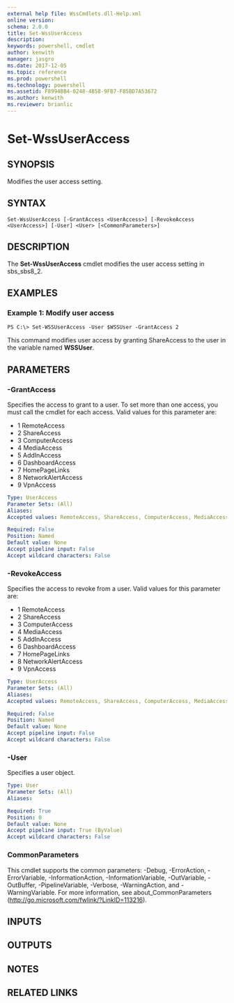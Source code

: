 ```yaml
---
external help file: WssCmdlets.dll-Help.xml
online version: 
schema: 2.0.0
title: Set-WssUserAccess
description: 
keywords: powershell, cmdlet
author: kenwith
manager: jasgro
ms.date: 2017-12-05
ms.topic: reference
ms.prod: powershell
ms.technology: powershell
ms.assetid: F8994BB4-0248-4B58-9FB7-F85BD7A53672
ms.author: kenwith
ms.reviewer: brianlic
---
```


# Set-WssUserAccess

## SYNOPSIS
Modifies the user access setting.

## SYNTAX

```
Set-WssUserAccess [-GrantAccess <UserAccess>] [-RevokeAccess <UserAccess>] [-User] <User> [<CommonParameters>]
```

## DESCRIPTION
The **Set-WssUserAccess** cmdlet modifies the user access setting in sbs_sbs8_2.

## EXAMPLES

### Example 1: Modify user access
```
PS C:\> Set-WSSUserAccess -User $WSSUser -GrantAccess 2
```

This command modifies user access by granting ShareAccess to the user in the variable named **WSSUser**.

## PARAMETERS

### -GrantAccess
Specifies the access to grant to a user.
To set more than one access, you must call the cmdlet for each access.
Valid values for this parameter are:
- 1 RemoteAccess
- 2 ShareAccess
- 3 ComputerAccess
- 4 MediaAccess
- 5 AddInAccess
- 6 DashboardAccess
- 7 HomePageLinks
- 8 NetworkAlertAccess
- 9 VpnAccess

```yaml
Type: UserAccess
Parameter Sets: (All)
Aliases: 
Accepted values: RemoteAccess, ShareAccess, ComputerAccess, MediaAccess, VpnAccess, DashboardAccess, HomePageLinks, NetworkAlertAccess

Required: False
Position: Named
Default value: None
Accept pipeline input: False
Accept wildcard characters: False
```

### -RevokeAccess
Specifies the access to revoke from a user.
Valid values for this parameter are:
- 1 RemoteAccess
- 2 ShareAccess
- 3 ComputerAccess
- 4 MediaAccess
- 5 AddInAccess
- 6 DashboardAccess
- 7 HomePageLinks
- 8 NetworkAlertAccess
- 9 VpnAccess

```yaml
Type: UserAccess
Parameter Sets: (All)
Aliases: 
Accepted values: RemoteAccess, ShareAccess, ComputerAccess, MediaAccess, VpnAccess, DashboardAccess, HomePageLinks, NetworkAlertAccess

Required: False
Position: Named
Default value: None
Accept pipeline input: False
Accept wildcard characters: False
```

### -User
Specifies a user object.

```yaml
Type: User
Parameter Sets: (All)
Aliases: 

Required: True
Position: 0
Default value: None
Accept pipeline input: True (ByValue)
Accept wildcard characters: False
```

### CommonParameters
This cmdlet supports the common parameters: -Debug, -ErrorAction, -ErrorVariable, -InformationAction, -InformationVariable, -OutVariable, -OutBuffer, -PipelineVariable, -Verbose, -WarningAction, and -WarningVariable. For more information, see about_CommonParameters (http://go.microsoft.com/fwlink/?LinkID=113216).

## INPUTS

## OUTPUTS

## NOTES

## RELATED LINKS
